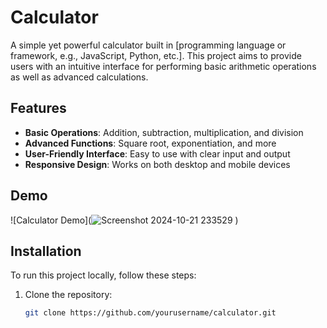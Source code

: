 # Calculator

A simple yet powerful calculator built in [programming language or framework, e.g., JavaScript, Python, etc.]. This project aims to provide users with an intuitive interface for performing basic arithmetic operations as well as advanced calculations.

## Features

- **Basic Operations**: Addition, subtraction, multiplication, and division
- **Advanced Functions**: Square root, exponentiation, and more
- **User-Friendly Interface**: Easy to use with clear input and output
- **Responsive Design**: Works on both desktop and mobile devices

## Demo

![Calculator Demo](![Screenshot 2024-10-21 233529](https://github.com/user-attachments/assets/6e12e41d-6583-43ac-8b7e-45fc632c89dd)
)

## Installation

To run this project locally, follow these steps:

1. Clone the repository:
   ```bash
   git clone https://github.com/yourusername/calculator.git

